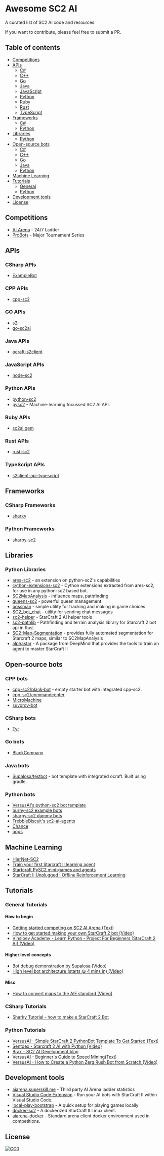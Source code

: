 # Awesome SC2 AI 
A curated list of SC2 AI code and resources

If you want to contribute, please feel free to submit a PR.

## Table of contents

  - [Competitions](#competitions)
  - [APIs](#apis)
    - [C#](#csharp-apis)
    - [C++](#cpp-apis)
    - [Go](#go-apis)
    - [Java](#java-apis)
    - [JavaScript](#javascript-apis)
    - [Python](#python-apis)
    - [Ruby](#ruby-apis)
    - [Rust](#rust-apis)
    - [TypeScript](#typescript-apis)
  - [Frameworks](#frameworks)
    - [C#](#csharp-frameworks)
    - [Python](#python-frameworks)
  - [Libraries](#libraries)
    - [Python](#python-libraries)
  - [Open-source bots](#open-source-bots)
    - [C#](#csharp-bots)
    - [C++](#cpp-bots)
    - [Go](#go-bots)
    - [Java](#java-bots)
    - [Python](#python-bots)
  - [Machine Learning](#machine-learning)
  - [Tutorials](#tutorials)
    - [General](#general-tutorials)
    - [Python](#python-tutorials)
  - [Development tools](#development-tools)
  - [License](#license)

## Competitions

* [AI Arena](https://aiarena.net) - 24/7 Ladder
* [ProBots](https://www.versusai.net/how-to-compete-in-probots/) - Major Tournament Series

## APIs

### CSharp APIs

* [ExampleBot](https://github.com/SimonPrins/ExampleBot)

### CPP APIs

* [cpp-sc2](https://github.com/cpp-sc2/cpp-sc2)

### GO APIs

* [s2l](https://github.com/aiseeq/s2l)
* [go-sc2ai](https://github.com/chippydip/go-sc2ai)

### Java APIs

* [ocraft-s2client](https://github.com/ocraft/ocraft-s2client)

### JavaScript APIs

* [node-sc2](https://github.com/node-sc2/core)

### Python APIs

* [python-sc2](https://github.com/BurnySc2/python-sc2)
* [pysc2](https://github.com/google-deepmind/pysc2) - Machine-learning focussed SC2 AI API.

### Ruby APIs

* [sc2ai gem](https://sc2ai.pages.dev/)

### Rust APIs

* [rust-sc2](https://github.com/UltraMachine/rust-sc2)

### TypeScript APIs

* [s2client-api-typescript](https://github.com/Zamiell/s2client-api-typescript)


## Frameworks

### CSharp Frameworks

* [sharky](https://github.com/sharknice/Sharky)

### Python Frameworks
* [sharpy-sc2](https://github.com/DrInfy/sharpy-sc2)

## Libraries

### Python Libraries

* [ares-sc2](https://github.com/AresSC2/ares-sc2/) - an extension on python-sc2's capabilities
* [cython-extensions-sc2](https://github.com/AresSC2/cython-extensions-sc2) - Cython extensions extracted from ares-sc2, for use in any python-sc2 based bot.
* [SC2MapAnalysis](https://github.com/spudde123/SC2MapAnalysis) - influence maps, pathfinding
* [queens-sc2](https://github.com/raspersc2/queens-sc2) - powerful queen management
* [bossman](https://github.com/lladdy/bossman) - simple utility for tracking and making in game choices
* [SC2_bot_chat](https://github.com/savelas81/SC2_bot_chat) - utility for sending chat messages
* [sc2-helper](https://github.com/danielvschoor/sc2-helper) - StarCraft 2 AI helper tools
* [sc2-pathlib](https://github.com/DrInfy/sc2-pathlib) - Pathfinding and terrain analysis library for Starcraft 2 bot api in Rust
* [SC2-Map-Segmentation](https://github.com/Kowalski1024/SC2-Map-Segmentation) - provides fully automated segmentation for Starcraft 2 maps, similar to SC2MapAnalysis
* [alphastar](https://github.com/google-deepmind/alphastar) - A package from DeepMind that provides the tools to train an agent to master StarCraft II

## Open-source bots

### CPP bots

* [cpp-sc2/blank-bot](https://github.com/cpp-sc2/blank-bot) - empty starter bot with integrated cpp-sc2.
* [cpp-sc2/commandcenter](https://github.com/cpp-sc2/commandcenter)
* [MicroMachine](https://github.com/RaphaelRoyerRivard/MicroMachine)
* [suvorov-bot](https://github.com/alkurbatov/suvorov-bot)

### CSharp bots

* [Tyr](https://github.com/SimonPrins/TyrSc2)

### Go bots

* [BlackCompany](https://github.com/NatoBoram/BlackCompany)

### Java bots

* [Supalosa/testbot](https://github.com/Supalosa/testbot) - bot template with integrated ocraft. Built using gradle.

### Python bots

* [VersusAI's python-sc2 bot template](https://github.com/Vers-AI/versusai-sc2-bot-template)
* [burny-sc2 example bots](https://github.com/BurnySc2/python-sc2/tree/develop/examples)
* [sharpy-sc2 dummy bots](https://github.com/DrInfy/sharpy-sc2/tree/develop/dummies)
* [TrebbleBiscuit's sc2-ai-agents](https://github.com/TrebbleBiscuit/sc2-ai-agents/)
* [Chance](https://github.com/lladdy/chance-sc2)
* [oops](https://github.com/raspersc2/oops)

## Machine Learning
* [HierNet-SC2](https://github.com/liuruoze/HierNet-SC2)
* [Train your first Starcraft II learning agent](https://soygema.github.io/starcraftII_machine_learning/)
* [Startcraft PySC2 mini-games and agents](https://github.com/SoyGema/Startcraft_pysc2_minigames)
* [StarCraft II Unplugged : Offline Reinforcement Learning](https://gema-parreno-piqueras.medium.com/starcraft-ii-unplugged-offline-reinforcement-learning-part-i-1c9192fc03b)

## Tutorials

### General Tutorials

#### How to begin
* [Getting started competing on SC2 AI Arena (Text)](https://aiarena.net/wiki/bot-development/getting-started/)
* [How to get started making your own StarCraft 2 bot (Video)](https://www.youtube.com/watch?v=qcRZydXKgi0)
* [Vinsloev Academy - Learn Python - Project For Beginners [StarCraft 2 AI] (Video)](https://www.youtube.com/watch?v=4GsdHM1wBTg)

#### Higher level concepts
* [Bot debug demonstration by Supalosa (Video)](https://www.youtube.com/watch?v=RoOdi8w3dW4)
* [High level bot architecture (starts @ 4 mins in) (Video)](https://youtu.be/qcRZydXKgi0?t=246)

#### Misc
* [How to convert maps to the AIE standard (Video)](https://www.youtube.com/watch?v=lTBFy-R01Wo)

### CSharp Tutorials
* [Sharky Tutorial - how to make a StarCraft 2 Bot](https://www.youtube.com/watch?v=2Tf0jLTJQME)

### Python Tutorials

* [VersusAI - Simple StarCraft 2 PythonBot Template To Get Started (Text)](https://www.versusai.net/labs/bot-making/simple-starcraft-2-bot-template-to-get-started-in-python/)
* [Sentdex - Starcraft 2 AI with Python (Video)](https://www.youtube.com/watch?v=HlLK5BA0wT0&list=PLQVvvaa0QuDcBby2qVDsDv41GghEQfr5E)
* [Brax - SC2 AI Development blog](https://brax.gg/category/starcraft/)
* [VersusAI - Beginner's Guide to Speed Mining(Text)](https://www.versusai.net/guide/speed-mining-for-ai-bots-a-beginners-guide/)
* [VersusAI - How to Create a Python Zerg Rush Bot from Scratch (Video)](https://youtube.com/live/73sGhC3Utv4)

## Development tools

* [aiarena.superskill.me](https://aiarena.superskill.me) - Third party AI Arena ladder statistics
* [Visual Studio Code Extension](https://stephanzlatarev.github.io/vscode-starcraft/) - Run your AI bots with StarCraft II within Visual Studio Code.
* [local-play-bootstrap](https://github.com/aiarena/local-play-bootstrap) - A quick setup for playing games locally
* [docker-sc2](https://github.com/cpp-sc2/docker-sc2) - A dockerized StarCraft II Linux client.
* [aiarena-docker](https://github.com/aiarena/aiarena-docker) - Standard arena client docker environment used in competitions.


## License

[![CC0](https://licensebuttons.net/p/zero/1.0/88x31.png)](https://creativecommons.org/publicdomain/zero/1.0/)
